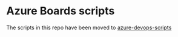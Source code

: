 # Azure Boards scripts

The scripts in this repo have been moved to [azure-devops-scripts](https://github.com/geekzter/azure-devops-scripts/tree/main/scripts/boards)
